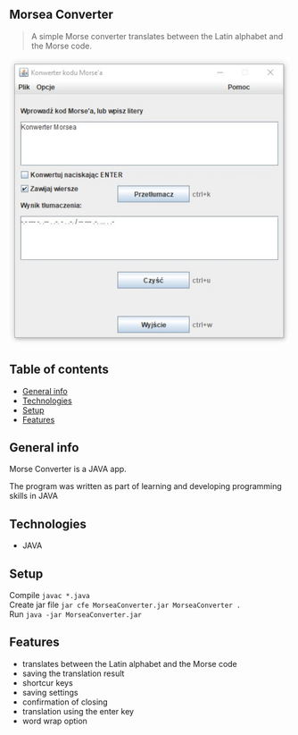 ## Morsea Converter

>A simple Morse converter translates between the Latin alphabet and the Morse code.

![Example view](https://raw.githubusercontent.com/pablor83/MorseaConverter/master/MorseaConverter.jpg)

## Table of contents
* [General info](#general-info)
* [Technologies](#technologies)
* [Setup](#setup)
* [Features](#features)

## General info
Morse Converter is a JAVA app.

The program was written as part of learning and developing programming skills in JAVA

## Technologies
* JAVA

## Setup
Compile `javac *.java`  
Create jar file `jar cfe MorseaConverter.jar MorseaConverter .`  
Run `java -jar MorseaConverter.jar`

## Features
* translates between the Latin alphabet and the Morse code
* saving the translation result
* shortcur keys
* saving settings
* confirmation of closing
* translation using the enter key
* word wrap option

